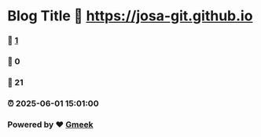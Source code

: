 # Blog Title :link: https://josa-git.github.io 
### :page_facing_up: [1](https://josa-git.github.io/tag.html) 
### :speech_balloon: 0 
### :hibiscus: 21 
### :alarm_clock: 2025-06-01 15:01:00 
### Powered by :heart: [Gmeek](https://github.com/Meekdai/Gmeek)
